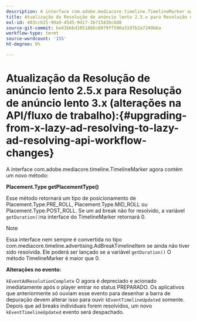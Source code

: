 ```yaml
---
description: A interface com.adobe.mediacore.timeline.TimelineMarker agora contém um novo método
title: Atualização da Resolução de anúncio lento 2.5.x para Resolução de anúncio lento 3.0.0 (alterações na API/fluxo de trabalho)
exl-id: 403ccb25-99a9-4545-9d17-3b71583bc6d8
source-git-commit: be43bbbd1051886c8979ff590a3197b2a7249b6a
workflow-type: tm+mt
source-wordcount: '155'
ht-degree: 0%

---
```


# Atualização da Resolução de anúncio lento 2.5.x para Resolução de anúncio lento 3.x (alterações na API/fluxo de trabalho):{#upgrading-from-x-lazy-ad-resolving-to-lazy-ad-resolving-api-workflow-changes}

A interface com.adobe.mediacore.timeline.TimelineMarker agora contém um novo método:

**Placement.Type getPlacementType()**

Esse método retornará um tipo de posicionamento de Placement.Type.PRE_ROLL, Placement.Type.MID_ROLL ou Placement.Type.POST_ROLL. Se um ad break não for resolvido, a variável `getDuration()`na interface do TimelineMarker retornará 0.

>[!NOTE]
>
>Essa interface nem sempre é convertida no tipo com.mediacore.timeline.advertising.AdBreakTimelineItem se ainda não tiver sido resolvida. Ele poderá ser lançado se a variável `getDuration()` O método TimelineMarker é maior que 0.

**Alterações no evento:**

`kEventAdResolutionComplete` O agora é depreciado e acionado imediatamente após o player entrar no status PREPARADO. Os aplicativos que anteriormente só ouviam esse evento para desenhar a barra de depuração devem alterar isso para ouvir `kEventTimelineUpdated` somente. Depois que ad breaks individuais forem resolvidos, um novo `kEventTimelineUpdated` evento será despachado.
